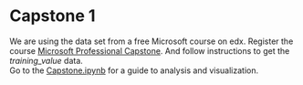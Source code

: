 # Capstone 1

We are using the data set from a free Microsoft course on edx. Register the course [Microsoft Professional Capstone](https://www.edx.org/course/microsoft-professional-capstone-data-science-2).  And follow instructions to get the *training_value* data.  
Go to the [Capstone.ipynb]('./Capstone.ipynb') for a guide to analysis and visualization.
